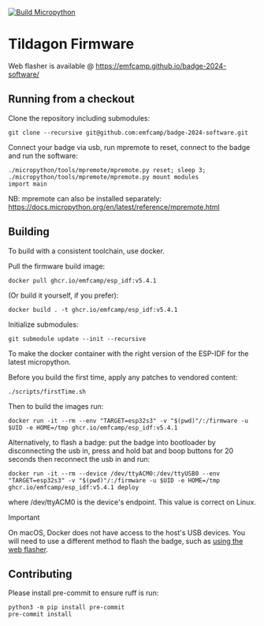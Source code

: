 [![Build Micropython](https://github.com/emfcamp/badge-2024-software/actions/workflows/build.yml/badge.svg)](https://github.com/emfcamp/badge-2024-software/actions/workflows/build.yml)

# Tildagon Firmware

Web flasher is available @ https://emfcamp.github.io/badge-2024-software/

## Running from a checkout

Clone the repository including submodules:

    git clone --recursive git@github.com:emfcamp/badge-2024-software.git

Connect your badge via usb, run mpremote to reset, connect to the badge and run the software:

    ./micropython/tools/mpremote/mpremote.py reset; sleep 3; ./micropython/tools/mpremote/mpremote.py mount modules
    import main

NB: mpremote can also be installed separately: https://docs.micropython.org/en/latest/reference/mpremote.html

## Building

To build with a consistent toolchain, use docker.

Pull the firmware build image:

    docker pull ghcr.io/emfcamp/esp_idf:v5.4.1

(Or build it yourself, if you prefer):

    docker build . -t ghcr.io/emfcamp/esp_idf:v5.4.1

Initialize submodules:

    git submodule update --init --recursive

To make the docker container with the right version of the ESP-IDF for the latest micropython.

Before you build the first time, apply any patches to vendored content:

    ./scripts/firstTime.sh

Then to build the images run:

    docker run -it --rm --env "TARGET=esp32s3" -v "$(pwd)"/:/firmware -u $UID -e HOME=/tmp ghcr.io/emfcamp/esp_idf:v5.4.1

Alternatively, to flash a badge:
    put the badge into bootloader by disconnecting the usb in, press and hold bat and boop buttons for 20 seconds  then reconnect the usb in and run:

    docker run -it --rm --device /dev/ttyACM0:/dev/ttyUSB0 --env "TARGET=esp32s3" -v "$(pwd)"/:/firmware -u $UID -e HOME=/tmp ghcr.io/emfcamp/esp_idf:v5.4.1 deploy

where /dev/ttyACM0 is the device's endpoint. This value is correct on Linux.

> [!IMPORTANT]  
> On macOS, Docker does not have access to the host's USB devices. You will need to use a different method to flash the badge, such as [using the web flasher](flasher/README.md).

## Contributing

Please install pre-commit to ensure ruff is run:

    python3 -m pip install pre-commit
    pre-commit install
